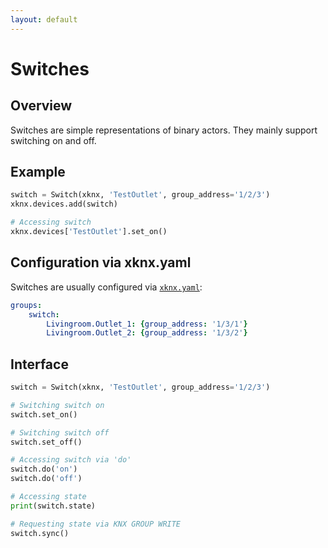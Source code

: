 ```yaml
---
layout: default
---
```


# [](#header-1)Switches

## [](#header-2)Overview

Switches are simple representations of binary actors. They mainly support switching on and off.

## [](#header-2)Example

```python
switch = Switch(xknx, 'TestOutlet', group_address='1/2/3')
xknx.devices.add(switch)

# Accessing switch
xknx.devices['TestOutlet'].set_on()
``` 

## [](#header-2)Configuration via **xknx.yaml**

Switches are usually configured via [`xknx.yaml`](/configuration):

```yaml
groups:
    switch:
        Livingroom.Outlet_1: {group_address: '1/3/1'}
        Livingroom.Outlet_2: {group_address: '1/3/2'} 
```

## [](#header-2)Interface


```python
switch = Switch(xknx, 'TestOutlet', group_address='1/2/3')

# Switching switch on
switch.set_on()

# Switching switch off
switch.set_off()

# Accessing switch via 'do'
switch.do('on')
switch.do('off')

# Accessing state
print(switch.state)

# Requesting state via KNX GROUP WRITE
switch.sync()
```


